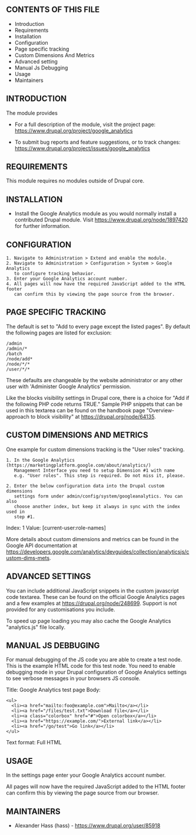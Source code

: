 ## CONTENTS OF THIS FILE

 * Introduction
 * Requirements
 * Installation
 * Configuration
 * Page specific tracking
 * Custom Dimensions And Metrics
 * Advanced setting
 * Manual Js Debugging
 * Usage
 * Maintainers


## INTRODUCTION

The module provides

 * For a full description of the module, visit the project page:
   https://www.drupal.org/project/google_analytics

 * To submit bug reports and feature suggestions, or to track changes:
   https://www.drupal.org/project/issues/google_analytics


## REQUIREMENTS

This module requires no modules outside of Drupal core.


## INSTALLATION

 * Install the Google Analytics module as you would normally install a
   contributed Drupal module. Visit https://www.drupal.org/node/1897420 for
   further information.


## CONFIGURATION

    1. Navigate to Administration > Extend and enable the module.
    2. Navigate to Administration > Configuration > System > Google Analytics
       to configure tracking behavior.
    3. Enter your Google Analytics account number.
    4. All pages will now have the required JavaScript added to the HTML footer
       can confirm this by viewing the page source from the browser.


## PAGE SPECIFIC TRACKING

The default is set to "Add to every page except the listed pages". By
default the following pages are listed for exclusion:

```
/admin
/admin/*
/batch
/node/add*
/node/*/*
/user/*/*
```

These defaults are changeable by the website administrator or any other
user with 'Administer Google Analytics' permission.

Like the blocks visibility settings in Drupal core, there is a choice for
"Add if the following PHP code returns TRUE." Sample PHP snippets that can be
used in this textarea can be found on the handbook page "Overview-approach to
block visibility" at https://drupal.org/node/64135.


## CUSTOM DIMENSIONS AND METRICS

One example for custom dimensions tracking is the "User roles" tracking.

    1. In the Google Analytics (https://marketingplatform.google.com/about/analytics/)
       Management Interface you need to setup Dimension #1 with name
       e.g. "User roles". This step is required. Do not miss it, please.

    2. Enter the below configuration data into the Drupal custom dimensions
       settings form under admin/config/system/googleanalytics. You can also
       choose another index, but keep it always in sync with the index used in
       step #1.

   Index: 1
   Value: [current-user:role-names]

More details about custom dimensions and metrics can be found in the Google API
documentation at https://developers.google.com/analytics/devguides/collection/analyticsjs/custom-dims-mets.


## ADVANCED SETTINGS

You can include additional JavaScript snippets in the custom javascript
code textarea. These can be found on the official Google Analytics pages
and a few examples at https://drupal.org/node/248699. Support is not
provided for any customisations you include.

To speed up page loading you may also cache the Google Analytics "analytics.js"
file locally.


## MANUAL JS DEBBUGING

For manual debugging of the JS code you are able to create a test node. This
is the example HTML code for this test node. You need to enable debugging mode
in your Drupal configuration of Google Analytics settings to see verbose
messages in your browsers JS console.

Title: Google Analytics test page
Body:
```
<ul>
  <li><a href="mailto:foo@example.com">Mailto</a></li>
  <li><a href="/files/test.txt">Download file</a></li>
  <li><a class="colorbox" href="#">Open colorbox</a></li>
  <li><a href="https://example.com/">External link</a></li>
  <li><a href="/go/test">Go link</a></li>
</ul>
```

Text format: Full HTML


## USAGE

In the settings page enter your Google Analytics account number.

All pages will now have the required JavaScript added to the HTML footer can
confirm this by viewing the page source from our browser.


## MAINTAINERS

 * Alexander Hass (hass) - https://www.drupal.org/user/85918
